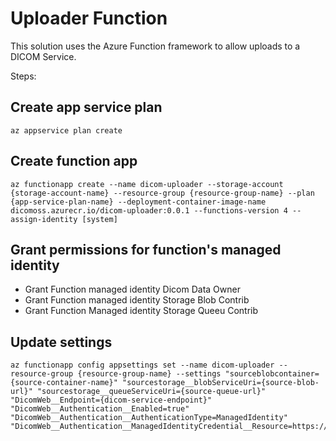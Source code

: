 # Uploader Function

This solution uses the Azure Function framework to allow uploads to a DICOM Service.

Steps:
## Create app service plan
```
az appservice plan create
```

## Create function app
```
az functionapp create --name dicom-uploader --storage-account {storage-account-name} --resource-group {resource-group-name} --plan {app-service-plan-name} --deployment-container-image-name dicomoss.azurecr.io/dicom-uploader:0.0.1 --functions-version 4 --assign-identity [system]
```

## Grant permissions for function's managed identity

- Grant Function managed identity Dicom Data Owner
- Grant Function managed identity Storage Blob Contrib
- Grant Function Managed identity Storage Queeu Contrib

## Update settings
```
az functionapp config appsettings set --name dicom-uploader --resource-group {resource-group-name} --settings "sourceblobcontainer={source-container-name}" "sourcestorage__blobServiceUri={source-blob-url}" "sourcestorage__queueServiceUri={source-queue-url}" "DicomWeb__Endpoint={dicom-service-endpoint}" "DicomWeb__Authentication__Enabled=true" "DicomWeb__Authentication__AuthenticationType=ManagedIdentity" "DicomWeb__Authentication__ManagedIdentityCredential__Resource=https://dicom.healthcareapis.azure.com"
```
